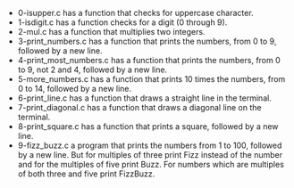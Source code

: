 - 0-isupper.c has a function that checks for uppercase character.
- 1-isdigit.c has a function checks for a digit (0 through 9).
- 2-mul.c has a function that multiplies two integers.
- 3-print_numbers.c has a function that prints the numbers, from 0 to 9, followed by a new line.
- 4-print_most_numbers.c has a function that prints the numbers, from 0 to 9, not 2 and 4, followed by a new line.
- 5-more_numbers.c has a function that prints 10 times the numbers, from 0 to 14, followed by a new line.
- 6-print_line.c has a function that draws a straight line in the terminal.
- 7-print_diagonal.c has a function that draws a diagonal line on the terminal.
- 8-print_square.c has a function that prints a square, followed by a new line.
- 9-fizz_buzz.c a program that prints the numbers from 1 to 100, followed by a new line. But for multiples of three print Fizz instead of the number and for the multiples of five print Buzz. For numbers which are multiples of both three and five print FizzBuzz.
